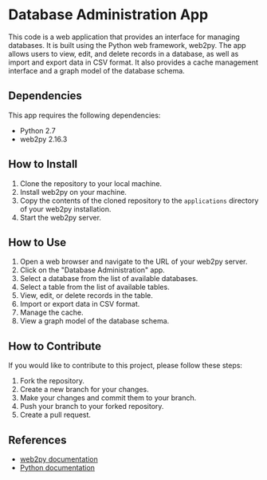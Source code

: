 # Database Administration App

This code is a web application that provides an interface for managing databases. It is built using the Python web framework, web2py. The app allows users to view, edit, and delete records in a database, as well as import and export data in CSV format. It also provides a cache management interface and a graph model of the database schema.

## Dependencies

This app requires the following dependencies:

- Python 2.7
- web2py 2.16.3

## How to Install

1. Clone the repository to your local machine.
2. Install web2py on your machine.
3. Copy the contents of the cloned repository to the `applications` directory of your web2py installation.
4. Start the web2py server.

## How to Use

1. Open a web browser and navigate to the URL of your web2py server.
2. Click on the "Database Administration" app.
3. Select a database from the list of available databases.
4. Select a table from the list of available tables.
5. View, edit, or delete records in the table.
6. Import or export data in CSV format.
7. Manage the cache.
8. View a graph model of the database schema.

## How to Contribute

If you would like to contribute to this project, please follow these steps:

1. Fork the repository.
2. Create a new branch for your changes.
3. Make your changes and commit them to your branch.
4. Push your branch to your forked repository.
5. Create a pull request.

## References

- [web2py documentation](http://www.web2py.com/books/default/chapter/29/00/introduction)
- [Python documentation](https://docs.python.org/2/)